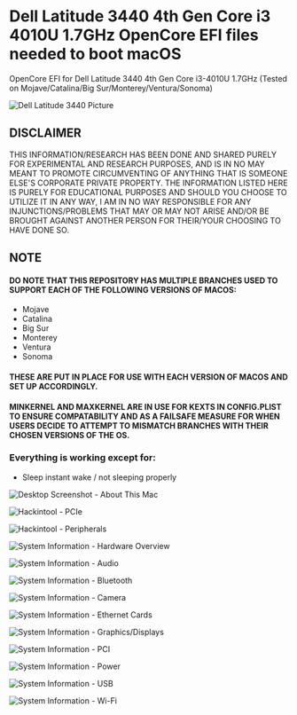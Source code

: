 <p align="center">

# Dell Latitude 3440 4th Gen Core i3 4010U 1.7GHz OpenCore EFI files needed to boot macOS
OpenCore EFI for Dell Latitude 3440 4th Gen Core i3-4010U 1.7GHz (Tested on Mojave/Catalina/Big Sur/Monterey/Ventura/Sonoma)

![Dell Latitude 3440 Picture](https://www.tech-bazaar.com/wp-content/uploads/2019/03/Dell-Latitude-3440-Core-i5-4210u.jpg)

## DISCLAIMER

THIS INFORMATION/RESEARCH HAS BEEN DONE AND SHARED PURELY FOR EXPERIMENTAL AND RESEARCH PURPOSES, AND IS IN NO MAY MEANT TO PROMOTE CIRCUMVENTING OF ANYTHING THAT IS SOMEONE ELSE'S CORPORATE PRIVATE PROPERTY. THE INFORMATION LISTED HERE IS PURELY FOR EDUCATIONAL PURPOSES AND SHOULD YOU CHOOSE TO UTILIZE IT IN ANY WAY, I AM IN NO WAY RESPONSIBLE FOR ANY INJUNCTIONS/PROBLEMS THAT MAY OR MAY NOT ARISE AND/OR BE BROUGHT AGAINST ANOTHER PERSON FOR THEIR/YOUR CHOOSING TO HAVE DONE SO.


## NOTE

#### DO NOTE THAT THIS REPOSITORY HAS MULTIPLE BRANCHES USED TO SUPPORT EACH OF THE FOLLOWING VERSIONS OF MACOS:
- Mojave
- Catalina
- Big Sur
- Monterey
- Ventura
- Sonoma

#### THESE ARE PUT IN PLACE FOR USE WITH EACH VERSION OF MACOS AND SET UP ACCORDINGLY.
#### MINKERNEL AND MAXKERNEL ARE IN USE FOR KEXTS IN CONFIG.PLIST TO ENSURE COMPATABILITY AND AS A FAILSAFE MEASURE FOR WHEN USERS DECIDE TO ATTEMPT TO MISMATCH BRANCHES WITH THEIR CHOSEN VERSIONS OF THE OS.

### Everything is working except for:
- Sleep instant wake / not sleeping properly

![Desktop Screenshot - About This Mac](Screenshots/01.png?raw=true "Desktop Screenshot - About This Mac")

![Hackintool - PCIe](Screenshots/02.png?raw=true "Hackintool - PCIe")

![Hackintool - Peripherals](Screenshots/03.png?raw=true "Hackintool - Peripherals")

![System Information - Hardware Overview](Screenshots/04.png?raw=true "System Information - Hardware Overview")

![System Information - Audio](Screenshots/05.png?raw=true "System Information - Audio")

![System Information - Bluetooth](Screenshots/06.png?raw=true "System Information - Bluetooth")

![System Information - Camera](Screenshots/07.png?raw=true "System Information - Camera")

![System Information - Ethernet Cards](Screenshots/08.png?raw=true "System Information - Ethernet Cards")

![System Information - Graphics/Displays](Screenshots/09.png?raw=true "System Information - Graphics/Displays")

![System Information - PCI](Screenshots/10.png?raw=true "System Information - PCI")

![System Information - Power](Screenshots/11.png?raw=true "System Information - Power")

![System Information - USB](Screenshots/12.png?raw=true "System Information - USB")

![System Information - Wi-Fi](Screenshots/13.png?raw=true "System Information - Wi-Fi")

